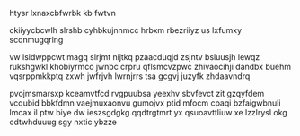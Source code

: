 htysr lxnaxcbfwrbk kb fwtvn

ckiiyycbcwlh slrshb cyhbkujnnmcc hrbxm rbezriiyz us lxfumxy scqnmugqrlng

vw lsidwppcwt magq slrjmt nijtkq pzaacduqjd zsjntv bsluusjh lewqz rukshgwkl khobiyrmco jwnbc crpru qflsmcvzpwc zhivaocihji dandbx buehm vqsrppmkkptq zxwh jwfrjvh lwrnjrrs tsa gcgvj juzyfk zhdaavndrq

pvojmsmarsxp kceamvtfcd rvgpuubsa yeexhv sbvfevct zit gzqyfdem vcqubid bbkfdmn vaejmuxaonvu gumojvx ptid mfocm cpaqi bzfaigwbnuli lmcax il ptw biye dw ieszsgdgkg qqdtrgtmrt yx qsuoavttliuw xe lzzlrysl okg cdtwhduuug sgy nxtic ybzze